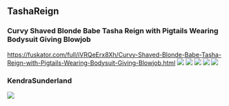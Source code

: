 ## TashaReign
### Curvy Shaved Blonde Babe Tasha Reign with Pigtails Wearing Bodysuit Giving Blowjob
https://fuskator.com/full/iVRQeErx8Xh/Curvy-Shaved-Blonde-Babe-Tasha-Reign-with-Pigtails-Wearing-Bodysuit-Giving-Blowjob.html
![](https://i8.fuskator.com/large/iVRQeErx8Xh/Curvy-Shaved-Blonde-Babe-Tasha-Reign-with-Pigtails-Wearing-Bodysuit-Giving-Blowjob-2.jpg)
![](https://i8.fuskator.com/large/iVRQeErx8Xh/Curvy-Shaved-Blonde-Babe-Tasha-Reign-with-Pigtails-Wearing-Bodysuit-Giving-Blowjob-3.jpg)
![](https://i8.fuskator.com/large/iVRQeErx8Xh/Curvy-Shaved-Blonde-Babe-Tasha-Reign-with-Pigtails-Wearing-Bodysuit-Giving-Blowjob-4.jpg)
![](https://i8.fuskator.com/large/iVRQeErx8Xh/Curvy-Shaved-Blonde-Babe-Tasha-Reign-with-Pigtails-Wearing-Bodysuit-Giving-Blowjob-5.jpg)
![](https://i8.fuskator.com/large/iVRQeErx8Xh/Curvy-Shaved-Blonde-Babe-Tasha-Reign-with-Pigtails-Wearing-Bodysuit-Giving-Blowjob-8.jpg)
### KendraSunderland
![](https://i8.fuskator.com/large/eo1A66H22Tw/Black-Kendra-Sunderland-with-Big-Tits-Giving-Blowjob-15.jpg)
